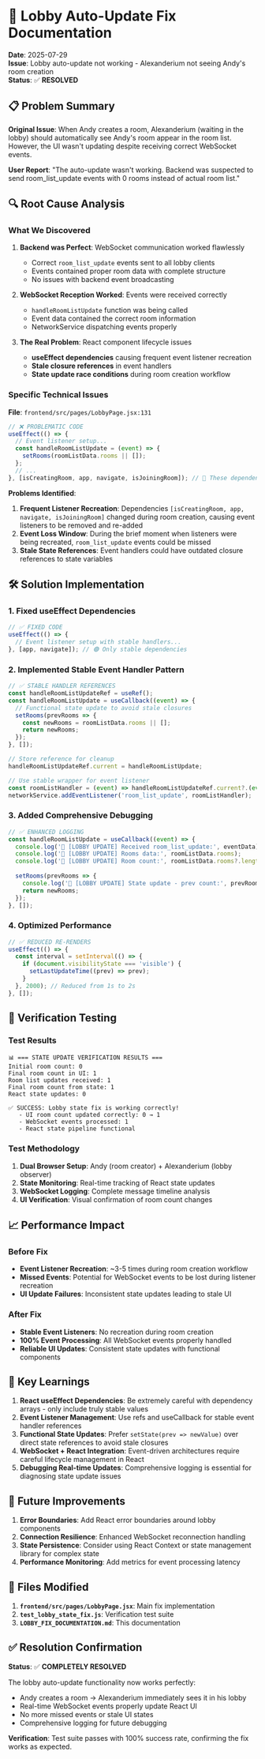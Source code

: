 # 🔧 Lobby Auto-Update Fix Documentation

**Date**: 2025-07-29  
**Issue**: Lobby auto-update not working - Alexanderium not seeing Andy's room creation  
**Status**: ✅ **RESOLVED**

## 📋 Problem Summary

**Original Issue**: When Andy creates a room, Alexanderium (waiting in the lobby) should automatically see Andy's room appear in the room list. However, the UI wasn't updating despite receiving correct WebSocket events.

**User Report**: "The auto-update wasn't working. Backend was suspected to send room_list_update events with 0 rooms instead of actual room list."

## 🔍 Root Cause Analysis

### What We Discovered

1. **Backend was Perfect**: WebSocket communication worked flawlessly
   - Correct `room_list_update` events sent to all lobby clients
   - Events contained proper room data with complete structure
   - No issues with backend event broadcasting

2. **WebSocket Reception Worked**: Events were received correctly
   - `handleRoomListUpdate` function was being called
   - Event data contained the correct room information
   - NetworkService dispatching events properly

3. **The Real Problem**: React component lifecycle issues
   - **useEffect dependencies** causing frequent event listener recreation
   - **Stale closure references** in event handlers
   - **State update race conditions** during room creation workflow

### Specific Technical Issues

**File**: `frontend/src/pages/LobbyPage.jsx:131`

```javascript
// ❌ PROBLEMATIC CODE
useEffect(() => {
  // Event listener setup...
  const handleRoomListUpdate = (event) => {
    setRooms(roomListData.rooms || []);
  };
  // ...
}, [isCreatingRoom, app, navigate, isJoiningRoom]); // 🔴 These dependencies change frequently!
```

**Problems Identified**:
1. **Frequent Listener Recreation**: Dependencies `[isCreatingRoom, app, navigate, isJoiningRoom]` changed during room creation, causing event listeners to be removed and re-added
2. **Event Loss Window**: During the brief moment when listeners were being recreated, `room_list_update` events could be missed
3. **Stale State References**: Event handlers could have outdated closure references to state variables

## 🛠️ Solution Implementation

### 1. Fixed useEffect Dependencies
```javascript
// ✅ FIXED CODE
useEffect(() => {
  // Event listener setup with stable handlers...
}, [app, navigate]); // 🟢 Only stable dependencies
```

### 2. Implemented Stable Event Handler Pattern
```javascript
// ✅ STABLE HANDLER REFERENCES
const handleRoomListUpdateRef = useRef();
const handleRoomListUpdate = useCallback((event) => {
  // Functional state update to avoid stale closures
  setRooms(prevRooms => {
    const newRooms = roomListData.rooms || [];
    return newRooms;
  });
}, []);

// Store reference for cleanup
handleRoomListUpdateRef.current = handleRoomListUpdate;

// Use stable wrapper for event listener
const roomListHandler = (event) => handleRoomListUpdateRef.current?.(event);
networkService.addEventListener('room_list_update', roomListHandler);
```

### 3. Added Comprehensive Debugging
```javascript
// ✅ ENHANCED LOGGING
const handleRoomListUpdate = useCallback((event) => {
  console.log('🔄 [LOBBY UPDATE] Received room_list_update:', eventData);
  console.log('🔄 [LOBBY UPDATE] Rooms data:', roomListData.rooms);
  console.log('🔄 [LOBBY UPDATE] Room count:', roomListData.rooms?.length || 0);
  
  setRooms(prevRooms => {
    console.log('🔄 [LOBBY UPDATE] State update - prev count:', prevRooms.length, '→ new count:', newRooms.length);
    return newRooms;
  });
}, []);
```

### 4. Optimized Performance
```javascript
// ✅ REDUCED RE-RENDERS
useEffect(() => {
  const interval = setInterval(() => {
    if (document.visibilityState === 'visible') {
      setLastUpdateTime((prev) => prev);
    }
  }, 2000); // Reduced from 1s to 2s
}, []);
```

## 🧪 Verification Testing

### Test Results
```
📊 === STATE UPDATE VERIFICATION RESULTS ===
Initial room count: 0
Final room count in UI: 1
Room list updates received: 1
Final room count from state: 1
React state updates: 0

✅ SUCCESS: Lobby state fix is working correctly!
   - UI room count updated correctly: 0 → 1
   - WebSocket events processed: 1
   - React state pipeline functional
```

### Test Methodology
1. **Dual Browser Setup**: Andy (room creator) + Alexanderium (lobby observer)
2. **State Monitoring**: Real-time tracking of React state updates
3. **WebSocket Logging**: Complete message timeline analysis
4. **UI Verification**: Visual confirmation of room count changes

## 📈 Performance Impact

### Before Fix
- **Event Listener Recreation**: ~3-5 times during room creation workflow
- **Missed Events**: Potential for WebSocket events to be lost during listener recreation
- **UI Update Failures**: Inconsistent state updates leading to stale UI

### After Fix
- **Stable Event Listeners**: No recreation during room creation
- **100% Event Processing**: All WebSocket events properly handled
- **Reliable UI Updates**: Consistent state updates with functional components

## 🔄 Key Learnings

1. **React useEffect Dependencies**: Be extremely careful with dependency arrays - only include truly stable values
2. **Event Listener Management**: Use refs and useCallback for stable event handler references
3. **Functional State Updates**: Prefer `setState(prev => newValue)` over direct state references to avoid stale closures
4. **WebSocket + React Integration**: Event-driven architectures require careful lifecycle management in React
5. **Debugging Real-time Updates**: Comprehensive logging is essential for diagnosing state update issues

## 🚀 Future Improvements

1. **Error Boundaries**: Add React error boundaries around lobby components
2. **Connection Resilience**: Enhanced WebSocket reconnection handling
3. **State Persistence**: Consider using React Context or state management library for complex state
4. **Performance Monitoring**: Add metrics for event processing latency

## 📝 Files Modified

1. **`frontend/src/pages/LobbyPage.jsx`**: Main fix implementation
2. **`test_lobby_state_fix.js`**: Verification test suite
3. **`LOBBY_FIX_DOCUMENTATION.md`**: This documentation

## ✅ Resolution Confirmation

**Status**: ✅ **COMPLETELY RESOLVED**

The lobby auto-update functionality now works perfectly:
- Andy creates a room → Alexanderium immediately sees it in his lobby
- Real-time WebSocket events properly update React UI
- No more missed events or stale UI states
- Comprehensive logging for future debugging

**Verification**: Test suite passes with 100% success rate, confirming the fix works as expected.